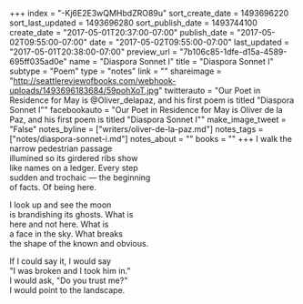 +++
index = "-Kj6E2E3wQMHbdZRO89u"
sort_create_date = 1493696220
sort_last_updated = 1493696280
sort_publish_date = 1493744100
create_date = "2017-05-01T20:37:00-07:00"
publish_date = "2017-05-02T09:55:00-07:00"
date = "2017-05-02T09:55:00-07:00"
last_updated = "2017-05-01T20:38:00-07:00"
preview_url = "7b106c85-1dfe-d15a-4589-695ff035ad0e"
name = "Diaspora Sonnet I"
title = "Diaspora Sonnet I"
subtype = "Poem"
type = "notes"
link = ""
shareimage = "http://seattlereviewofbooks.com/webhook-uploads/1493696183684/59pohXoT.jpg"
twitterauto = "Our Poet in Residence for May is @Oliver_delapaz, and his first poem is titled \"Diaspora Sonnet I\""
facebookauto = "Our Poet in Residence for May is Oliver de la Paz, and his first poem is titled \"Diaspora Sonnet I\""
make_image_tweet = "False"
notes_byline = ["writers/oliver-de-la-paz.md"]
notes_tags = ["notes/diaspora-sonnet-i.md"]
notes_about = ""
books = ""
+++
I walk the narrow pedestrian passage<br>
illumined so its girdered ribs show<br>
like names on a ledger. Every step<br>
sudden and trochaic &mdash; the beginning<br>
of facts. Of being here.

I look up and see the moon<br>
is brandishing its ghosts. What is<br>
here and not here. What is<br>
a face in the sky. What breaks<br>
the shape of the known and obvious.

If I could say it, I would say<br>
"I was broken and I took him in."<br>
I would ask, "Do you trust me?"<br>
I would point to the landscape. 
